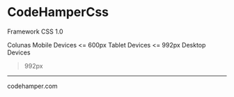 # CodeHamperCss
Framework CSS 1.0

Colunas
Mobile Devices
<= 600px
Tablet Devices
<= 992px
Desktop Devices
> 992px
<hr>
codehamper.com

